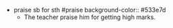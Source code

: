 - praise sb for sth #praise 
  background-color:: #533e7d
	- The teacher praise him for getting high marks.